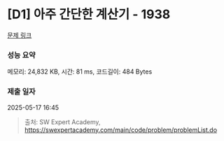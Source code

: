 # [D1] 아주 간단한 계산기 - 1938 

[문제 링크](https://swexpertacademy.com/main/code/problem/problemDetail.do?contestProbId=AV5PjsYKAMIDFAUq) 

### 성능 요약

메모리: 24,832 KB, 시간: 81 ms, 코드길이: 484 Bytes

### 제출 일자

2025-05-17 16:45



> 출처: SW Expert Academy, https://swexpertacademy.com/main/code/problem/problemList.do